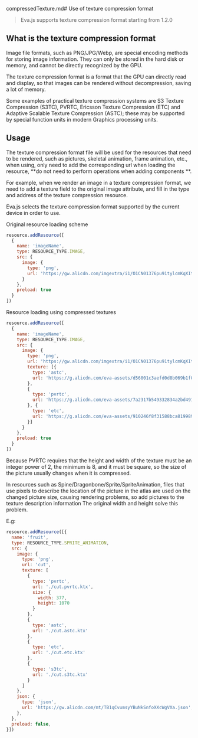 compressedTexture.md# Use of texture compression format

> Eva.js supports texture compression format starting from 1.2.0

## What is the texture compression format
Image file formats, such as PNG/JPG/Webp, are special encoding methods for storing image information. They can only be stored in the hard disk or memory, and cannot be directly recognized by the GPU.

The texture compression format is a format that the GPU can directly read and display, so that images can be rendered without decompression, saving a lot of memory.

Some examples of practical texture compression systems are S3 Texture Compression (S3TC), PVRTC, Ericsson Texture Compression (ETC) and Adaptive Scalable Texture Compression (ASTC); these may be supported by special function units in modern Graphics processing units.


## Usage
The texture compression format file will be used for the resources that need to be rendered, such as pictures, skeletal animation, frame animation, etc., when using, only need to add the corresponding url when loading the resource, **do not need to perform operations when adding components **.

For example, when we render an image in a texture compression format, we need to add a texture field to the original image attribute, and fill in the type and address of the texture compression resource.

Eva.js selects the texture compression format supported by the current device in order to use.

Original resource loading scheme
```js
resource.addResource([
  {
    name: 'imageName',
    type: RESOURCE_TYPE.IMAGE,
    src: {
      image: {
        type: 'png',
        url: 'https://gw.alicdn.com/imgextra/i1/O1CN01376pu91tylcmKqXIt_!!6000000005971-2-tps-658-1152.png',
      }
    },
    preload: true
  }
])
```

Resource loading using compressed textures

```js
resource.addResource([
  {
    name: 'imageName',
    type: RESOURCE_TYPE.IMAGE,
    src: {
      image: {
        type: 'png',
        url: 'https://gw.alicdn.com/imgextra/i1/O1CN01376pu91tylcmKqXIt_!!6000000005971-2-tps-658-1152.png',
        texture: [{
          type: 'astc',
          url: 'https://g.alicdn.com/eva-assets/d56001c3aefd0d8b069b1f0c4f3d2aec/0.0.1/tmp/08056/image.astc.ktx'
        },
        {
          type: 'pvrtc',
          url: 'https://g.alicdn.com/eva-assets/7a2317b549332834a2bd491e9ce9324a/0.0.1/tmp/835e3/image.pvrtc.ktx'
        }, {
          type: 'etc',
          url: 'https://g.alicdn.com/eva-assets/910246f8f31588bca8199896272b0767/0.0.1/tmp/371ff/image.etc.ktx'
        }]
      }
    },
    preload: true
  }
])
```

Because PVRTC requires that the height and width of the texture must be an integer power of 2, the minimum is 8, and it must be square, so the size of the picture usually changes when it is compressed.

In resources such as Spine/Dragonbone/Sprite/SpriteAnimation, files that use pixels to describe the location of the picture in the atlas are used on the changed picture size, causing rendering problems, so add pictures to the texture description information The original width and height solve this problem.

E.g:

```js
resource.addResource([{
  name: 'fruit',
  type: RESOURCE_TYPE.SPRITE_ANIMATION,
  src: {
    image: {
      type: 'png',
      url: 'cut',
      texture: [
        {
          type: 'pvrtc',
          url: './cut.pvrtc.ktx',
          size: {
            width: 377,
            height: 1070
          }
        },
        {
          type: 'astc',
          url: './cut.astc.ktx'
        },
        {
          type: 'etc',
          url: './cut.etc.ktx'
        },
        {
          type: 's3tc',
          url: './cut.s3tc.ktx'
        }
      ]
    },
    json: {
      type: 'json',
      url: 'https://gw.alicdn.com/mt/TB1qCvumsyYBuNkSnfoXXcWgVXa.json',
    },
  },
  preload: false,
}])
```



<br/>
<br/>
<br/>
<br/>
<br/>
<br/>
